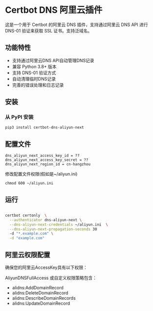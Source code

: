 # Certbot DNS 阿里云插件

这是一个用于 Certbot 的阿里云 DNS 插件，支持通过阿里云 DNS API 进行 DNS-01 验证来获取 SSL 证书。支持泛域名。

## 功能特性

- 支持通过阿里云DNS API自动管理DNS记录
- 兼容 Python 3.8+ 版本
- 支持 DNS-01 验证方式
- 自动清理临时DNS记录
- 完善的错误处理和日志记录

## 安装

### 从 PyPI 安装

```bash
pip3 install certbot-dns-aliyun-next

```

## 配置文件


```
dns_aliyun_next_access_key_id = ??
dns_aliyun_next_access_key_secret = ??
dns_aliyun_next_region_id = cn-hangzhou

```

修改配置文件权限(假如是~/aliyun.ini)

`chmod 600 ~/aliyun.ini`


## 运行

```bash

certbot certonly  \
  --authenticator dns-aliyun-next \
  --dns-aliyun-next-credentials ~/aliyun.ini  \
  --dns-aliyun-next-propagation-seconds 30
  -d "*.example.com" \
  -d "example.com"

```


## 阿里云权限配置

确保您的阿里云AccessKey具有以下权限：

AliyunDNSFullAccess 或自定义权限策略包含：

* alidns:AddDomainRecord
* alidns:DeleteDomainRecord
* alidns:DescribeDomainRecords
* alidns:UpdateDomainRecord

